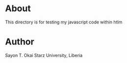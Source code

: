 # About
   This directory is for testing my javascript code within htlm

# Author
   Sayon T. Okai 
   Starz University, Liberia 
